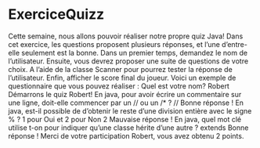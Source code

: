 # ExerciceQuizz
Cette semaine, nous allons pouvoir réaliser notre propre quiz Java!
Dans cet exercice, les questions proposent plusieurs réponses, et l’une d’entre-elle seulement est la bonne.
Dans un premier temps, demandez le nom de l’utilisateur. Ensuite, vous devrez proposer une suite de questions de votre choix. A l’aide de la classe Scanner pour pourrez tester la réponse de l’utilisateur.
Enfin, afficher le score final du joueur.
Voici un exemple de questionnaire que vous pouvez réaliser :
Quel est votre nom?
Robert
Démarrons le quiz Robert!
En java, pour avoir écrire un commentaire sur une ligne, doit-elle commencer par un // ou un /* ?
//
Bonne réponse !
En java, est-il possible de d’obtenir le reste d’une division entière avec le signe % ? 1 pour Oui et 2 pour Non
2
Mauvaise réponse !
En java, quel mot clé utilise t-on pour indiquer qu’une classe hérite d’une autre ?
extends
Bonne réponse !
Merci de votre participation Robert, vous avez obtenu 2 points.
